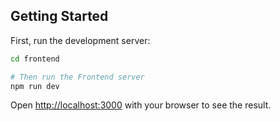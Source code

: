 ## Getting Started

First, run the development server:

```bash
cd frontend

# Then run the Frontend server
npm run dev
```

Open [http://localhost:3000](http://localhost:3000) with your browser to see the result.
